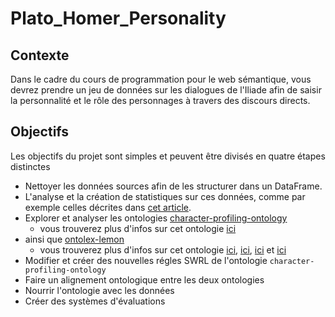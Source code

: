 # Plato_Homer_Personality

## Contexte

Dans le cadre du cours de programmation pour le web sémantique, vous devrez prendre un jeu de données sur les dialogues de l'Iliade afin de saisir la personnalité et le rôle des personnages à travers des discours directs.

## Objectifs

Les objectifs du projet sont simples et peuvent être divisés en quatre étapes distinctes

- Nettoyer les données sources afin de les structurer dans un DataFrame.
- L'analyse et la création de statistiques sur ces données, comme par exemple celles décrites dans [cet article](Annotating_the_Sentiment_of_Homeric_Text__LREC_2022_.pdf).
- Explorer et analyser les ontologies [character-profiling-ontology](https://github.com/dpicca/ontologies/tree/main/character-profiling-ontology/V2)
  -  vous trouverez plus d'infos sur cet ontologie [ici](An_Ontological_Model_for_Inferring_Psychological_Profiles_and_Narrative_Roles_of_Characters.pdf) 
- ainsi que [ontolex-lemon](https://raw.githubusercontent.com/ontolex/lexinfo/master/ontology/3.0/lexinfo.owl)
  - vous trouverez plus d'infos sur cet ontologie [ici](https://www.w3.org/2019/09/lexicog/), [ici](https://lemon-model.net/index.php), [ici](https://elex.link/elex2017/wp-content/uploads/2017/09/paper36.pdf) et [ici](https://youtu.be/TxqvnLPIsa8)
- Modifier et créer des nouvelles régles SWRL de l'ontologie `character-profiling-ontology`
- Faire un alignement ontologique entre les deux ontologies
- Nourrir l'ontologie avec les données
- Créer des systèmes d'évaluations
